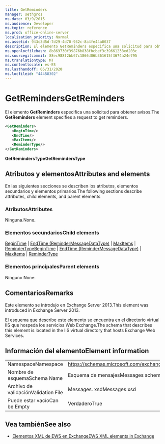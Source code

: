 ```yaml
---
title: GetReminders
manager: sethgros
ms.date: 03/9/2015
ms.audience: Developer
ms.topic: reference
ms.prod: office-online-server
localization_priority: Normal
ms.assetid: 943c3d5d-7d29-4d70-932c-8a4fe44a0037
description: El elemento GetReminders especifica una solicitud para obtener avisos.
ms.openlocfilehash: 8b869730f39876b838fbcbef3c39661238ed203c
ms.sourcegitcommit: 88ec988f2bb67c1866d06b361615f3674a24e795
ms.translationtype: MT
ms.contentlocale: es-ES
ms.lasthandoff: 05/31/2020
ms.locfileid: "44458302"
---
```

# <a name="getreminders"></a><span data-ttu-id="d076d-103">GetReminders</span><span class="sxs-lookup"><span data-stu-id="d076d-103">GetReminders</span></span>

<span data-ttu-id="d076d-104">El elemento **GetReminders** especifica una solicitud para obtener avisos.</span><span class="sxs-lookup"><span data-stu-id="d076d-104">The **GetReminders** element specifies a request to get reminders.</span></span> 
  
```XML
<GetReminders>
   <BeginTime/>
   <EndTime/>
   <MaxItems/>
   <ReminderType/>
</GetReminders>

```

 <span data-ttu-id="d076d-105">**GetRemindersType**</span><span class="sxs-lookup"><span data-stu-id="d076d-105">**GetRemindersType**</span></span>
## <a name="attributes-and-elements"></a><span data-ttu-id="d076d-106">Atributos y elementos</span><span class="sxs-lookup"><span data-stu-id="d076d-106">Attributes and elements</span></span>

<span data-ttu-id="d076d-107">En las siguientes secciones se describen los atributos, elementos secundarios y elementos primarios.</span><span class="sxs-lookup"><span data-stu-id="d076d-107">The following sections describe attributes, child elements, and parent elements.</span></span>
  
### <a name="attributes"></a><span data-ttu-id="d076d-108">Atributos</span><span class="sxs-lookup"><span data-stu-id="d076d-108">Attributes</span></span>

<span data-ttu-id="d076d-109">Ninguna.</span><span class="sxs-lookup"><span data-stu-id="d076d-109">None.</span></span>
  
### <a name="child-elements"></a><span data-ttu-id="d076d-110">Elementos secundarios</span><span class="sxs-lookup"><span data-stu-id="d076d-110">Child elements</span></span>

<span data-ttu-id="d076d-111">[BeginTime](begintime.md)  |  [EndTime (ReminderMessageDataType)](endtime-remindermessagedatatype.md)  |  [MaxItems](maxitems.md)  |  [ReminderType](remindertype.md)</span><span class="sxs-lookup"><span data-stu-id="d076d-111">[BeginTime](begintime.md) | [EndTime (ReminderMessageDataType)](endtime-remindermessagedatatype.md) | [MaxItems](maxitems.md) | [ReminderType](remindertype.md)</span></span>
  
### <a name="parent-elements"></a><span data-ttu-id="d076d-112">Elementos principales</span><span class="sxs-lookup"><span data-stu-id="d076d-112">Parent elements</span></span>

<span data-ttu-id="d076d-113">Ninguno.</span><span class="sxs-lookup"><span data-stu-id="d076d-113">None.</span></span>
  
## <a name="remarks"></a><span data-ttu-id="d076d-114">Comentarios</span><span class="sxs-lookup"><span data-stu-id="d076d-114">Remarks</span></span>

<span data-ttu-id="d076d-115">Este elemento se introdujo en Exchange Server 2013.</span><span class="sxs-lookup"><span data-stu-id="d076d-115">This element was introduced in Exchange Server 2013.</span></span>
  
<span data-ttu-id="d076d-116">El esquema que describe este elemento se encuentra en el directorio virtual IIS que hospeda los servicios Web Exchange.</span><span class="sxs-lookup"><span data-stu-id="d076d-116">The schema that describes this element is located in the IIS virtual directory that hosts Exchange Web Services.</span></span>
  
## <a name="element-information"></a><span data-ttu-id="d076d-117">Información del elemento</span><span class="sxs-lookup"><span data-stu-id="d076d-117">Element information</span></span>

|||
|:-----|:-----|
|<span data-ttu-id="d076d-118">Namespace</span><span class="sxs-lookup"><span data-stu-id="d076d-118">Namespace</span></span>  <br/> |https://schemas.microsoft.com/exchange/services/2006/messages  <br/> |
|<span data-ttu-id="d076d-119">Nombre de esquema</span><span class="sxs-lookup"><span data-stu-id="d076d-119">Schema Name</span></span>  <br/> |<span data-ttu-id="d076d-120">Esquema de mensajes</span><span class="sxs-lookup"><span data-stu-id="d076d-120">Messages schema</span></span>  <br/> |
|<span data-ttu-id="d076d-121">Archivo de validación</span><span class="sxs-lookup"><span data-stu-id="d076d-121">Validation File</span></span>  <br/> |<span data-ttu-id="d076d-122">Messages. xsd</span><span class="sxs-lookup"><span data-stu-id="d076d-122">Messages.xsd</span></span>  <br/> |
|<span data-ttu-id="d076d-123">Puede estar vacío</span><span class="sxs-lookup"><span data-stu-id="d076d-123">Can be Empty</span></span>  <br/> |<span data-ttu-id="d076d-124">Verdadero</span><span class="sxs-lookup"><span data-stu-id="d076d-124">True</span></span>  <br/> |
   
## <a name="see-also"></a><span data-ttu-id="d076d-125">Vea también</span><span class="sxs-lookup"><span data-stu-id="d076d-125">See also</span></span>



- [<span data-ttu-id="d076d-126">Elementos XML de EWS en Exchange</span><span class="sxs-lookup"><span data-stu-id="d076d-126">EWS XML elements in Exchange</span></span>](ews-xml-elements-in-exchange.md)

